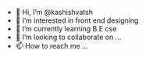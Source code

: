 - 👋 Hi, I’m @kashishvatsh
- 👀 I’m interested in front end designing
- 🌱 I’m currently learning B.E cse
- 💞️ I’m looking to collaborate on ...
- 📫 How to reach me ...

<!---
kashishvatsh/kashishvatsh is a ✨ special ✨ repository because its `README.md` (this file) appears on your GitHub profile.
You can click the Preview link to take a look at your changes.
--->
